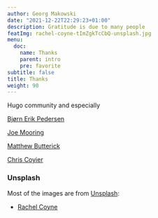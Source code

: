 ```yaml
---
author: Georg Makowski
date: "2021-12-22T22:29:23+01:00"
description: Gratitude is due to many people
featImg: rachel-coyne-tImZgkTcCbQ-unsplash.jpg
menu:
  doc:
    name: Thanks
    parent: intro
    pre: favorite
subtitle: false
title: Thanks
weight: 90
---
```


Hugo community and especially

[Bjørn Erik Pedersen][bep]

[Joe Mooring][jm]

[Matthew Butterick][pt]

[Chris Coyier][cc]

### Unsplash

Most of the images are from [Unsplash](https://unsplash.com/):

- [Rachel Coyne](https://unsplash.com/@rachelcoyne)

[bep]: https://discourse.gohugo.io/u/bep/summary
[jm]: https://discourse.gohugo.io/u/jmooring/summary
[pt]: https://practicaltypography.com/
[cc]: https://css-tricks.com/author/chriscoyier/
